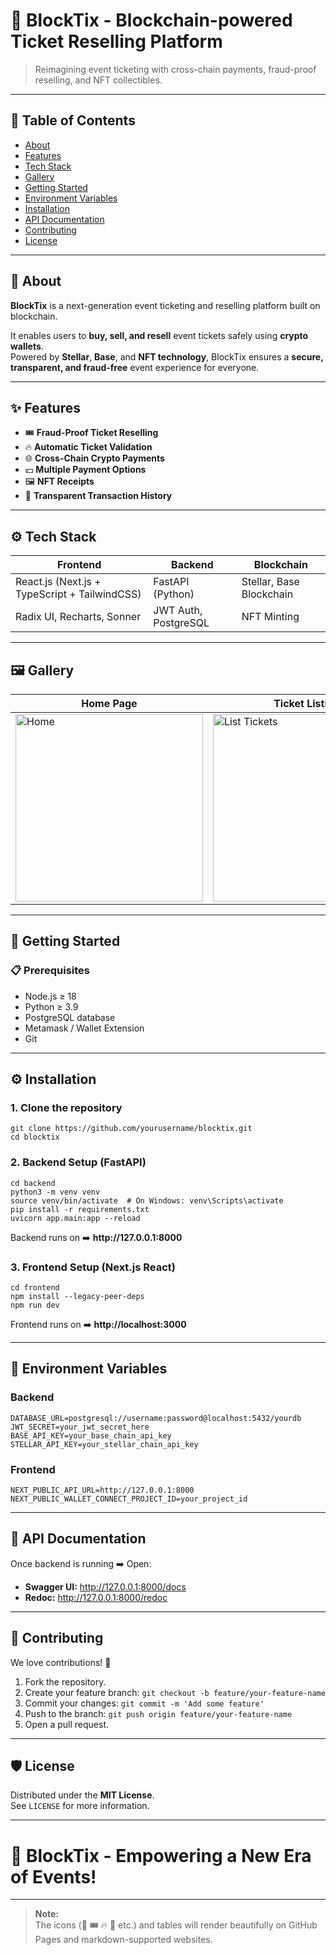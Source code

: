 <!DOCTYPE html>
<html lang="en">
<head>
  <meta charset="UTF-8">
  <title>BlockTix - Blockchain-powered Ticket Reselling Platform</title>
</head>
<body>

<h1>🪩 BlockTix - Blockchain-powered Ticket Reselling Platform</h1>
<blockquote>
  <p>Reimagining event ticketing with cross-chain payments, fraud-proof reselling, and NFT collectibles.</p>
</blockquote>

<hr>

<h2>📜 Table of Contents</h2>
<ul>
  <li><a href="#about">About</a></li>
  <li><a href="#features">Features</a></li>
  <li><a href="#tech-stack">Tech Stack</a></li>
  <li><a href="#gallery">Gallery</a></li>
  <li><a href="#getting-started">Getting Started</a></li>
  <li><a href="#environment-variables">Environment Variables</a></li>
  <li><a href="#installation">Installation</a></li>
  <li><a href="#api-documentation">API Documentation</a></li>
  <li><a href="#contributing">Contributing</a></li>
  <li><a href="#license">License</a></li>
</ul>

<hr>

<h2 id="about">🧠 About</h2>
<p><strong>BlockTix</strong> is a next-generation event ticketing and reselling platform built on blockchain.</p>
<p>It enables users to <strong>buy, sell, and resell</strong> event tickets safely using <strong>crypto wallets</strong>.<br> Powered by <strong>Stellar</strong>, <strong>Base</strong>, and <strong>NFT technology</strong>, BlockTix ensures a <strong>secure, transparent, and fraud-free</strong> event experience for everyone.</p>

<hr>

<h2 id="features">✨ Features</h2>
<ul>
  <li>🎟️ <strong>Fraud-Proof Ticket Reselling</strong></li>
  <li>🔥 <strong>Automatic Ticket Validation</strong></li>
  <li>🌐 <strong>Cross-Chain Crypto Payments</strong></li>
  <li>💵 <strong>Multiple Payment Options</strong></li>
  <li>🖼️ <strong>NFT Receipts</strong></li>
  <li>📜 <strong>Transparent Transaction History</strong></li>
</ul>

<hr>

<h2 id="tech-stack">⚙️ Tech Stack</h2>

<table>
<thead>
<tr><th>Frontend</th><th>Backend</th><th>Blockchain</th></tr>
</thead>
<tbody>
<tr><td>React.js (Next.js + TypeScript + TailwindCSS)</td><td>FastAPI (Python)</td><td>Stellar, Base Blockchain</td></tr>
<tr><td>Radix UI, Recharts, Sonner</td><td>JWT Auth, PostgreSQL</td><td>NFT Minting</td></tr>
</tbody>
</table>

<hr>

<h2 id="gallery">🖼️ Gallery</h2>
<table>
<thead>
<tr><th>Home Page</th><th>Ticket Listing</th><th>NFT Receipt</th></tr>
</thead>
<tbody>
<tr>
<td><img src="./screenshots/home.png" alt="Home" width="300"></td>
<td><img src="./screenshots/list_ticket.png" alt="List Tickets" width="300"></td>
<td><img src="./screenshots/nft_receipt.png" alt="NFT Receipt" width="300"></td>
</tr>
</tbody>
</table>

<hr>

<h2 id="getting-started">🚀 Getting Started</h2>

<h3>📋 Prerequisites</h3>
<ul>
  <li>Node.js ≥ 18</li>
  <li>Python ≥ 3.9</li>
  <li>PostgreSQL database</li>
  <li>Metamask / Wallet Extension</li>
  <li>Git</li>
</ul>

<hr>

<h2 id="installation">⚙️ Installation</h2>

<h3>1. Clone the repository</h3>

<pre><code>git clone https://github.com/yourusername/blocktix.git
cd blocktix
</code></pre>

<h3>2. Backend Setup (FastAPI)</h3>

<pre><code>cd backend
python3 -m venv venv
source venv/bin/activate  # On Windows: venv\Scripts\activate
pip install -r requirements.txt
uvicorn app.main:app --reload
</code></pre>

<p>Backend runs on ➡️ <strong>http://127.0.0.1:8000</strong></p>

<h3>3. Frontend Setup (Next.js React)</h3>

<pre><code>cd frontend
npm install --legacy-peer-deps
npm run dev
</code></pre>

<p>Frontend runs on ➡️ <strong>http://localhost:3000</strong></p>

<hr>

<h2 id="environment-variables">🔑 Environment Variables</h2>

<h3>Backend</h3>
<pre><code>DATABASE_URL=postgresql://username:password@localhost:5432/yourdb
JWT_SECRET=your_jwt_secret_here
BASE_API_KEY=your_base_chain_api_key
STELLAR_API_KEY=your_stellar_chain_api_key
</code></pre>

<h3>Frontend</h3>
<pre><code>NEXT_PUBLIC_API_URL=http://127.0.0.1:8000
NEXT_PUBLIC_WALLET_CONNECT_PROJECT_ID=your_project_id
</code></pre>

<hr>

<h2 id="api-documentation">📡 API Documentation</h2>
<p>Once backend is running ➡️ Open:</p>
<ul>
  <li><strong>Swagger UI:</strong> <a href="http://127.0.0.1:8000/docs">http://127.0.0.1:8000/docs</a></li>
  <li><strong>Redoc:</strong> <a href="http://127.0.0.1:8000/redoc">http://127.0.0.1:8000/redoc</a></li>
</ul>

<hr>

<h2 id="contributing">🧩 Contributing</h2>
<p>We love contributions! 🫶</p>
<ol>
  <li>Fork the repository.</li>
  <li>Create your feature branch: <code>git checkout -b feature/your-feature-name</code></li>
  <li>Commit your changes: <code>git commit -m 'Add some feature'</code></li>
  <li>Push to the branch: <code>git push origin feature/your-feature-name</code></li>
  <li>Open a pull request.</li>
</ol>

<hr>

<h2 id="license">🛡️ License</h2>
<p>Distributed under the <strong>MIT License</strong>.<br> See <code>LICENSE</code> for more information.</p>

<hr>

<h1>🚀 BlockTix - Empowering a New Era of Events!</h1>

<hr>

<blockquote>
  <p><strong>Note:</strong><br>  
  The icons (🪩 🎟️ 🔥 🎁 etc.) and tables will render beautifully on GitHub Pages and markdown-supported websites.</p>
</blockquote>

</body>
</html>
